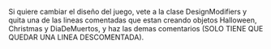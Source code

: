 Si quiere cambiar el diseño del juego, vete a la clase DesignModifiers y quita una de las lineas comentadas que estan creando objetos Halloween, Christmas y DiaDeMuertos, y haz las demas comentarios (SOLO TIENE QUE QUEDAR UNA LINEA DESCOMENTADA).
